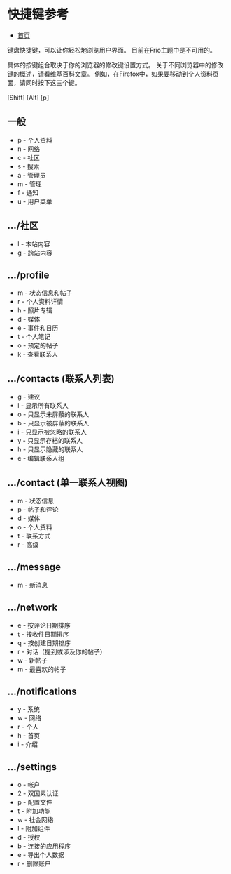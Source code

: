 快捷键参考
=======================

* [首页](帮助)

键盘快捷键，可以让你轻松地浏览用户界面。
目前在Frio主题中是不可用的。

具体的按键组合取决于你的浏览器的修改键设置方式。
关于不同浏览器中的修改键的概述，请看[维基百科](https://en.wikipedia.org/wiki/Access_key)文章。
例如，在Firefox中，如果要移动到个人资料页面，请同时按下这三个键。

[Shift] [Alt] [p］

一般
-------
* p - 个人资料
* n - 网络
* c - 社区
* s - 搜索
* a - 管理员
* m - 管理
* f - 通知
* u - 用户菜单

.../社区
--------
* l - 本站内容
* g - 跨站内容

.../profile
--------
* m - 状态信息和帖子
* r - 个人资料详情
* h - 照片专辑
* d - 媒体
* e - 事件和日历
* t - 个人笔记
* o - 预定的帖子
* k - 查看联系人

.../contacts (联系人列表)
---------
* g - 建议
* l - 显示所有联系人
* o - 只显示未屏蔽的联系人
* b - 只显示被屏蔽的联系人
* i - 只显示被忽略的联系人
* y - 只显示存档的联系人
* h - 只显示隐藏的联系人
* e - 编辑联系人组

.../contact (单一联系人视图)
-------------------------------
* m - 状态信息
* p - 帖子和评论
* d - 媒体
* o - 个人资料
* t - 联系方式
* r - 高级

.../message
--------
* m - 新消息

.../network
--------
* e - 按评论日期排序
* t - 按收件日期排序
* q - 按创建日期排序
* r - 对话（提到或涉及你的帖子）
* w - 新帖子
* m - 最喜欢的帖子

.../notifications
--------------
* y - 系统
* w - 网络
* r - 个人
* h - 首页
* i - 介绍

.../settings
---------
* o - 帐户
* 2 - 双因素认证
* p - 配置文件
* t - 附加功能
* w - 社会网络
* l - 附加组件
* d - 授权
* b - 连接的应用程序
* e - 导出个人数据
* r - 删除账户
